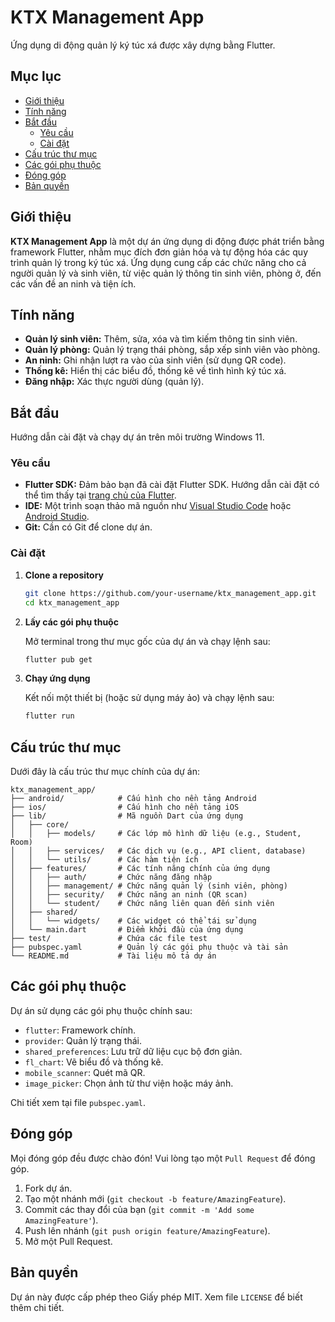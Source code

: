 # KTX Management App

Ứng dụng di động quản lý ký túc xá được xây dựng bằng Flutter.

## Mục lục

- [Giới thiệu](#giới-thiệu)
- [Tính năng](#tính-năng)
- [Bắt đầu](#bắt-đầu)
  - [Yêu cầu](#yêu-cầu)
  - [Cài đặt](#cài-đặt)
- [Cấu trúc thư mục](#cấu-trúc-thư-mục)
- [Các gói phụ thuộc](#các-gói-phụ-thuộc)
- [Đóng góp](#đóng-góp)
- [Bản quyền](#bản-quyền)

## Giới thiệu

**KTX Management App** là một dự án ứng dụng di động được phát triển bằng framework Flutter, nhằm mục đích đơn giản hóa và tự động hóa các quy trình quản lý trong ký túc xá. Ứng dụng cung cấp các chức năng cho cả người quản lý và sinh viên, từ việc quản lý thông tin sinh viên, phòng ở, đến các vấn đề an ninh và tiện ích.

## Tính năng

- **Quản lý sinh viên:** Thêm, sửa, xóa và tìm kiếm thông tin sinh viên.
- **Quản lý phòng:** Quản lý trạng thái phòng, sắp xếp sinh viên vào phòng.
- **An ninh:** Ghi nhận lượt ra vào của sinh viên (sử dụng QR code).
- **Thống kê:** Hiển thị các biểu đồ, thống kê về tình hình ký túc xá.
- **Đăng nhập:** Xác thực người dùng (quản lý).

## Bắt đầu

Hướng dẫn cài đặt và chạy dự án trên môi trường Windows 11.

### Yêu cầu

- **Flutter SDK:** Đảm bảo bạn đã cài đặt Flutter SDK. Hướng dẫn cài đặt có thể tìm thấy tại [trang chủ của Flutter](https://flutter.dev/docs/get-started/install/windows).
- **IDE:** Một trình soạn thảo mã nguồn như [Visual Studio Code](https://code.visualstudio.com/) hoặc [Android Studio](https://developer.android.com/studio).
- **Git:** Cần có Git để clone dự án.

### Cài đặt

1.  **Clone a repository**

    ```sh
    git clone https://github.com/your-username/ktx_management_app.git
    cd ktx_management_app
    ```

2.  **Lấy các gói phụ thuộc**

    Mở terminal trong thư mục gốc của dự án và chạy lệnh sau:

    ```sh
    flutter pub get
    ```

3.  **Chạy ứng dụng**

    Kết nối một thiết bị (hoặc sử dụng máy ảo) và chạy lệnh sau:

    ```sh
    flutter run
    ```

## Cấu trúc thư mục

Dưới đây là cấu trúc thư mục chính của dự án:

```
ktx_management_app/
├── android/            # Cấu hình cho nền tảng Android
├── ios/                # Cấu hình cho nền tảng iOS
├── lib/                # Mã nguồn Dart của ứng dụng
│   ├── core/
│   │   ├── models/     # Các lớp mô hình dữ liệu (e.g., Student, Room)
│   │   ├── services/   # Các dịch vụ (e.g., API client, database)
│   │   └── utils/      # Các hàm tiện ích
│   ├── features/       # Các tính năng chính của ứng dụng
│   │   ├── auth/       # Chức năng đăng nhập
│   │   ├── management/ # Chức năng quản lý (sinh viên, phòng)
│   │   ├── security/   # Chức năng an ninh (QR scan)
│   │   └── student/    # Chức năng liên quan đến sinh viên
│   ├── shared/
│   │   └── widgets/    # Các widget có thể tái sử dụng
│   └── main.dart       # Điểm khởi đầu của ứng dụng
├── test/               # Chứa các file test
├── pubspec.yaml        # Quản lý các gói phụ thuộc và tài sản
└── README.md           # Tài liệu mô tả dự án
```

## Các gói phụ thuộc

Dự án sử dụng các gói phụ thuộc chính sau:

- `flutter`: Framework chính.
- `provider`: Quản lý trạng thái.
- `shared_preferences`: Lưu trữ dữ liệu cục bộ đơn giản.
- `fl_chart`: Vẽ biểu đồ và thống kê.
- `mobile_scanner`: Quét mã QR.
- `image_picker`: Chọn ảnh từ thư viện hoặc máy ảnh.

Chi tiết xem tại file `pubspec.yaml`.

## Đóng góp

Mọi đóng góp đều được chào đón! Vui lòng tạo một `Pull Request` để đóng góp.

1.  Fork dự án.
2.  Tạo một nhánh mới (`git checkout -b feature/AmazingFeature`).
3.  Commit các thay đổi của bạn (`git commit -m 'Add some AmazingFeature'`).
4.  Push lên nhánh (`git push origin feature/AmazingFeature`).
5.  Mở một Pull Request.

## Bản quyền

Dự án này được cấp phép theo Giấy phép MIT. Xem file `LICENSE` để biết thêm chi tiết.

